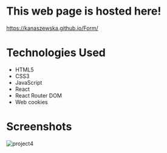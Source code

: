 # This web page is hosted here!
https://kanaszewska.github.io/Form/


# Technologies Used
* HTML5
* CSS3
* JavaScript
* React
* React Router DOM
* Web cookies



# Screenshots

![project4](https://user-images.githubusercontent.com/106904594/201998080-cdfe2e54-f7b7-4263-8310-08b661e20711.jpg)
